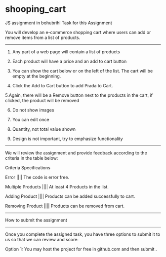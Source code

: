 # shooping_cart
JS assignment in bohubrihi
Task for this Assignment

You will develop an e-commerce shopping cart where users can add or remove items from a list of products.
_______________________________________________________

1. Any part of a web page will contain a list of products

2. Each product will have a price and an add to cart button

3. You can show the cart below or on the left of the list. The cart will be empty at the beginning. 

4. Click the Add to Cart button to add Prada to Cart.

5.Again, there will be a Remove button next to the products in the cart, if clicked, the product will be removed

6. Do not show images

7. You can edit once

8. Quantity, not total value shown

9. Design is not important, try to emphasize functionality
_______________________________________________________

We will review the assignment and provide feedback according to the criteria in the table below:

Criteria   Specifications

Error |||| The code is error free.

Multiple Products ||||  At least 4 Products in the list.

Adding Product |||| Products can be added successfully to cart.

Removing Product |||| Products can be removed from cart.
_______________________________________________________

How to submit the assignment
_______________________________________________________

Once you complete the assigned task, you have three options to submit it to us so that we can review and score:

Option 1: You may host the project for free in github.com and then submit .
